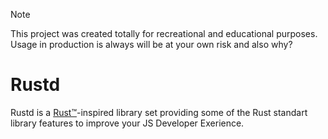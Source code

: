 > [!NOTE]
> This project was created totally for recreational and educational purposes. Usage in production is always will be at your own risk and also why?

# Rustd

Rustd is a [Rust™️](https://www.rust-lang.org/)-inspired library set providing some of the Rust standart library features to improve your JS Developer Exerience.
